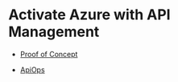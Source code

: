 # Activate Azure with API Management

- [Proof of Concept](https://azure.github.io/apim-lab)

- [ApiOps](https://azure.github.io/apiops/)